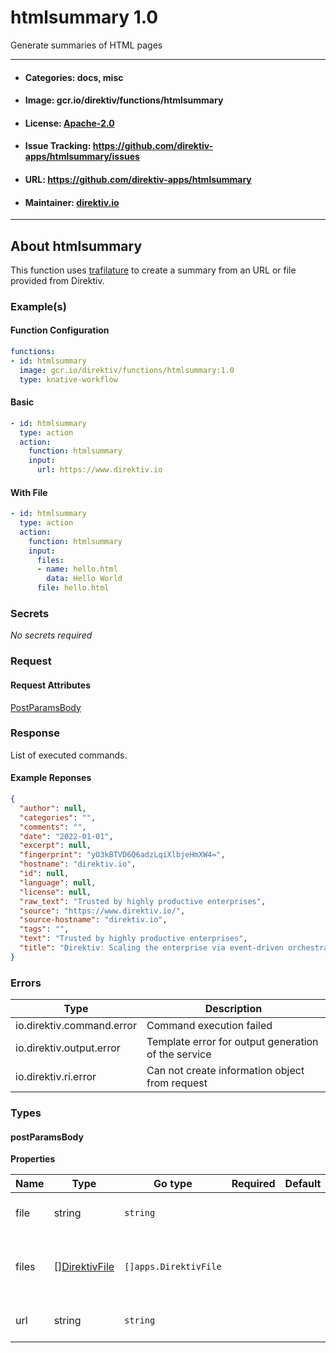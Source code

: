 
# htmlsummary 1.0

Generate summaries of HTML pages

---
- #### Categories: docs, misc
- #### Image: gcr.io/direktiv/functions/htmlsummary 
- #### License: [Apache-2.0](https://www.apache.org/licenses/LICENSE-2.0)
- #### Issue Tracking: https://github.com/direktiv-apps/htmlsummary/issues
- #### URL: https://github.com/direktiv-apps/htmlsummary
- #### Maintainer: [direktiv.io](https://www.direktiv.io) 
---

## About htmlsummary

This function uses [trafilature](https://trafilatura.readthedocs.io/en/latest/) to create a summary from an URL or file provided from Direktiv.

### Example(s)
  #### Function Configuration
```yaml
functions:
- id: htmlsummary
  image: gcr.io/direktiv/functions/htmlsummary:1.0
  type: knative-workflow
```
   #### Basic
```yaml
- id: htmlsummary
  type: action
  action:
    function: htmlsummary
    input: 
      url: https://www.direktiv.io
```
   #### With File
```yaml
- id: htmlsummary
  type: action
  action:
    function: htmlsummary
    input: 
      files:
      - name: hello.html
        data: Hello World
      file: hello.html
```

   ### Secrets


*No secrets required*







### Request



#### Request Attributes
[PostParamsBody](#post-params-body)

### Response
  List of executed commands.
#### Example Reponses
    
```json
{
  "author": null,
  "categories": "",
  "comments": "",
  "date": "2022-01-01",
  "excerpt": null,
  "fingerprint": "yO3kBTVD6Q6adzLqiXlbjeHmXW4=",
  "hostname": "direktiv.io",
  "id": null,
  "language": null,
  "license": null,
  "raw_text": "Trusted by highly productive enterprises",
  "source": "https://www.direktiv.io/",
  "source-hostname": "direktiv.io",
  "tags": "",
  "text": "Trusted by highly productive enterprises",
  "title": "Direktiv: Scaling the enterprise via event-driven orchestration"
}
```

### Errors
| Type | Description
|------|---------|
| io.direktiv.command.error | Command execution failed |
| io.direktiv.output.error | Template error for output generation of the service |
| io.direktiv.ri.error | Can not create information object from request |


### Types
#### <span id="post-params-body"></span> postParamsBody

  



**Properties**

| Name | Type | Go type | Required | Default | Description | Example |
|------|------|---------|:--------:| ------- |-------------|---------|
| file | string| `string` |  | | File to generate summary |  |
| files | [][DirektivFile](#direktiv-file)| `[]apps.DirektivFile` |  | | File to create before running commands. |  |
| url | string| `string` |  | | URL to generate summary |  |

 
